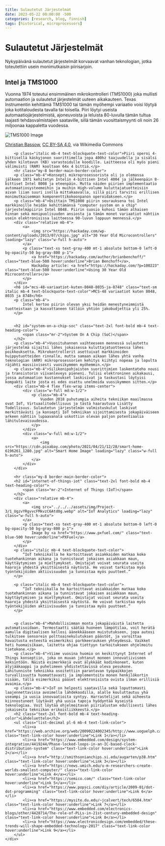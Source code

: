 ```yaml
---
title: Sulautetut Järjestelmät
date: 2023-05-22 00:00:00 -500
categories: [research, blog, finnish]
tags: [historical, microprocessors]
---
```


<body class="bg-main-bg text-text-color">
    <script src="https://cdn.tailwindcss.com"></script>
    <script>
        tailwind.config = {
            theme: {
                extend: {
                    colors: {
                        'main-bg': 'rgb(27, 27, 30)',
                        'mask-bg': 'rgb(68, 69, 70)',
                        'main-border-color': 'rgb(44, 45, 45)',
                        'text-color': 'rgb(175, 176, 177)',
                        'text-muted-color': '#868686',
                        'text-muted-highlight-color': '#aeaeae',
                        'heading-color': '#cccccc',
                        'label-color': '#a7a7a7',
                        'blockquote-border-color': 'rgb(66, 66, 66)',
                        'blockquote-text-color': '#868686',
                        'link-color': 'rgb(138, 180, 248)',
                        'link-underline-color': 'rgb(82, 108, 150)',
                        'button-bg': '#1e1e1e',
                        'btn-border-color': '#2e2f31',
                        'btn-backtotop-color': 'var(--text-color)',
                        'btn-backtotop-border-color': '#212122',
                        'btn-box-shadow': 'var(--main-bg)',
                        'card-header-bg': '#292929',
                        'checkbox-color': 'rgb(118, 120, 121)',
                        'checkbox-checked-color': 'var(--link-color)',
                        'img-bg': 'radial-gradient(circle, rgb(22, 22, 24) 0%, rgb(32, 32, 32) 100%)',
                        'shimmer-bg': 'linear-gradient(90deg, rgba(255, 255, 255, 0) 0%, rgba(58, 55, 55, 0.4) 50%, rgba(255, 255, 255, 0) 100%)',
                        'toc-highlight': 'rgb(116, 178, 243)',
                        'tag-hover': 'rgb(43, 56, 62)',
                        'tb-odd-bg': '#252526',
                        'tb-even-bg': 'rgb(31, 31, 34)',
                        'tb-border-color': 'var(--tb-odd-bg)',
                        'footnote-target-bg': 'rgb(63, 81, 181)',
                        'btn-share-color': '#6c757d',
                        'btn-share-hover-color': '#bfc1ca',
                        'card-bg': '#1e1e1e',
                        'card-hover-bg': '#464d51',
                        'card-shadow': 'rgb(21, 21, 21, 0.72) 0 6px 18px 0, rgb(137, 135, 135, 0.24) 0 0 0 1px',
                        'kbd-wrap-color': '#6a6a6a',
                        'kbd-text-color': '#d3d3d3',
                        'kbd-bg-color': '#242424',
                        'prompt-text-color': 'rgb(216, 212, 212, 0.75)',
                        'prompt-tip-bg': 'rgb(22, 60, 36, 0.64)',
                        'prompt-tip-icon-color': 'rgb(15, 164, 15, 0.81)',
                        'prompt-info-bg': 'rgb(7, 59, 104, 0.8)',
                        'prompt-info-icon-color': '#0075d1',
                        'prompt-warning-bg': 'rgb(90, 69, 3, 0.88)',
                        'prompt-warning-icon-color': 'rgb(255, 165, 0, 0.8)',
                        'prompt-danger-bg': 'rgb(86, 28, 8, 0.8)',
                        'prompt-danger-icon-color': '#cd0202',
                    },
                },
            },
        };
    </script>
    <div class="container mx-auto p-6">
        <h1 id="sulautetut-järjestelmät" class="text-3xl font-bold mb-4 text-heading-color">Sulautetut Järjestelmät</h1>
        <p class="font-semibold text-lg mb-4 text-text-color">Nykypäivänä sulautetut järjestelmät korvaavat vanhan teknologian, jotka toteutettiin usein monimutkaisin piirisarjoin.</p>
        <h2 id="intel-ja-tms1000" class="text-2xl font-bold mb-4 text-heading-color">
            <span class="mr-2">Intel ja TMS1000</span>
        </h2>
        <p class="mb-4">Vuonna 1974 toteutui ensimmäinen mikrokontrolleri (TMS1000) joka mullisti automaation ja sulautetut järjestelmät uuteen aikakauteen. Texas Instrumentin kehittämä TMS1000 tai tämän myöhempi variaatio voisi löytyä joka kotitaloudesta tavalla tai toisella. Piiri löytyi useista automaatiojärjestelmistä, ajoneuvoista ja leluista 80-luvulla tämän tultua laajasti tehdasvalmistajien saataville, sillä tämän vuosittaismyynti oli noin 26 miljoonaa kappaletta vuodessa.</p>
        <div class="relative mb-4">
                <img src="https://upload.wikimedia.org/wikipedia/commons/6/65/TI_TMS1000NLP_1a.jpg" alt="TMS1000 Image" loading="lazy" class="w-full h-auto">
            <p class="text-xs text-gray-400 mt-1 absolute bottom-0 left-0 bg-opacity-50 bg-gray-800 p-1">
                <a href="https://commons.wikimedia.org/wiki/File:TI_TMS1000NLP_1a.jpg" class="text-blue-500 hover:underline">Christian Bassow</a>, 
                <a href="https://creativecommons.org/licenses/by-sa/4.0" class="text-blue-500 hover:underline">CC BY-SA 4.0</a>, 
                via Wikimedia Commons
            </p>
        </div>
        
        <p class="italic mb-4 text-blockquote-text-color">Piiri operoi 4-bittisellä käskyjonon suorittimella jopa 400hz taajuudella ja sisälsi yhden kilotavun (KB) varastoidulle koodille. Laitteessa oli myös pieni välimuisti (RAM) kooltaan 64x 4 bittiä.</p>
        <hr class="my-8 border-main-border-color">
        <p class="mb-4">Konsepti mikroprosessorista oli jo olemassa jälkeen 1971 kehitetyn Intelin 4-bittisen Intel 4004 ja jälkeenpäin 8-bittiset Intel 8008 ja eteenpäin. Mutta näiden piirien implementaatio automaatiosysteemeihin ja muihin High-volume kuluttajatuotteisiin aivan liian suuri isolla mittakaavalla, sillä piiri tarvitsi erillisen monimutkaisemman komponenttikokoonpanon operoidakseen.</p>
        <p class="mb-4">Osittain TMS1000 piirin seurauksena toi Intel markkinoille heidän kehittämänsä "computer system on a chip" järjestelmäpiirin Intel 8048. Piirin suosio kohosi tämän alhaisen hinnan sekä monipuolisuuden ansiosta ja tämän monet variaatiot nähtiin usein elektronisissa laitteessa 90-luvun loppuun mennessä.</p>
        <div class="relative mb-4">
            <a>
                <img src="https://hackaday.com/wp-content/uploads/2013/07/chips.jpg" alt="30 Year Old Microcontrollers" loading="lazy" class="w-full h-auto">
            </a>
            <p class="text-xs text-gray-400 mt-1 absolute bottom-0 left-0 bg-opacity-50 bg-gray-800 p-1">
                <a href="https://hackaday.com/author/brianbenchoff/" class="text-blue-500 hover:underline">Brian Benchoff</a>,
                Hackaday article: <a href="https://hackaday.com/?p=100223" class="text-blue-500 hover:underline">Using 30 Year Old Microcontrollers</a>
            </p>
        </div>
        <h6 id="mcs-48-variaatiot-kuten-8048-8035-ja-8748" class="text-sm italic mb-4 text-blockquote-text-color">MCS-48 variaatiot kuten 8048, 8035 ja 8748</h6>
        <p class="mb-4">
            Intel kertoo piirin olevan yksi heidän menestyneimmistä tuotteistaan ja kasvattaneen tällöin yhtiön jakobudjettia yli 25%.
        </p>
        

        <h2 id="system-on-a-chip-soc" class="text-2xl font-bold mb-4 text-heading-color">
            <span class="mr-2">System On A Chip (SoC)</span>
        </h2>
        <p class="mb-4">Vuosituhannen vaihteeseen mennessä sulautettu järjestelmä sijaitsi lähes jokaisessa kuluttajatuotteessa lähes poikkeuksetta. Mikrokontrollerit asettuivat markkinoiden huipputuotteiden rinnalle, mutta samaan aikaan lähes yhtä vanha teknologian (ARM) mikroprosessorien kehitys kiihtyi nopeaa ja lopulta räjähti massiivisesti vuosikymmen myöhemmin.</p>
        <p class="mb-4">Silikonipohjaisten suorittimien laskentateho nousi ja transistorin viivanleveys pieneni. Tulisi elektroninen aikakausi, jossa automaation kustannukset laskisivat ja taskustasi löytyisi kompakti laite josta ei edes osattu unelmoida vuosikymmen sitten.</p>
        <div class="mb-4 flex flex-wrap items-center">
            <div class="w-full md:w-1/2">
                <p class="mb-4">
                    Vuoden 2018 puhutumpia aiheita tekniikan maailmassa ovat IoT, Virtuaalitodellisuus ja tästä haarautuva Lisätty Todellisuus. Sulautetun järjestelmän valmistuskulut laskivat merkittävästi ja konsepti IoT tekniikan sijoittamisesta jokapäiväiseen arkeen nähtiin lupaavanalä uskottiin olevan paljon potentiaalia lähitulevaisuudessa.
                </p>
            </div>
            <div class="w-full md:w-1/2">
                <a>
                    <img src="https://cdn.pixabay.com/photo/2021/04/21/12/28/smart-home-6196261_1280.jpg" alt="Smart Home Image" loading="lazy" class="w-full h-auto">
                </a>
            </div>
        </div>
        
        <hr class="my-8 border-main-border-color">
        <h2 id="internet-of-things-iot" class="text-2xl font-bold mb-4 text-heading-color">
            <span class="mr-2">Internet of Things (IoT)</span>
        </h2>
        <div class="relative mb-4">
            <a>
                <img src="../../../assets/img/Project-3/1_UgzvYRgvvcFMkvzC6Atd0g.webp" alt="IoT Analytics" loading="lazy" class="w-full h-auto">
            </a>
            <p class="text-xs text-gray-400 mt-1 absolute bottom-0 left-0 bg-opacity-50 bg-gray-800 p-1">
                Image by <a href="https://www.pxfuel.com/" class="text-blue-500 hover:underline">PXFuel</a>
            </p>
        </div>
        <p class="italic mb-4 text-blockquote-text-color">
            “IoT tekniikalla he kartoittavat asiakkaiden matkaa koko tuotehankinnan aikana ja tunnistavat jokaisen asiakkaan maun, käyttäytymisen ja mieltymykset. Omistajat voivat seurata useita haaroja yhdestä yksittäisestä näytöstä. He voivat tarkistaa myös työntekijöiden aktiivisuuden ja tunnistaa myös puutteet.”
        </p>
        
        <p class="italic mb-4 text-blockquote-text-color">
            “IoT tekniikalla he kartoittavat asiakkaiden matkaa koko tuotehankinnan aikana ja tunnistavat jokaisen asiakkaan maun, käyttäytymisen ja mieltymykset. Omistajat voivat seurata useita haaroja yhdestä yksittäisestä näytöstä. He voivat tarkistaa myös työntekijöiden aktiivisuuden ja tunnistaa myös puutteet.”
        </p>
        
        
        <p class="mb-4">Mahdollisimman monta jokapäiväistä laitetta automatisoidaan. Termostaatti säätää huoneen lämpötilaa, voit herätä aamulla digitaalisen kellosi äänekkääseen muistutukseen, jopa autosi tulkitsee sensorein polttoainekulutuksen päästöt, ja varoittaa havaitusta esteestä esimerkiksi parkkeerauksen yhteydessä. Vaikket heti huomaisikaan, laitetta ohjaa tiettyyn tarkoitukseen ohjelmoitu tietokone.</p>
        <p class="mb-4">Viime vuosina huomio on keskittynyt Internet of Things konseptiin, joka on muuan johtanut moneen innovatiiviseen keksintöön. Näistä esimerkkejä ovat älykkäät kodinkoneet, kuten älyjääkaappi ja puhelimeen yhdistettävissä oleva pesukone. Lähitunniste tekniikka osoitettiin parantavan työpaikkojen turvallisuutta huomattavasti ja implementoitu monen henkilökortin sisään, tällä esimerkiksi pääset elektronisista ovista ilman erillisiä avaimia.</p>
        <p class="mb-4">IoT on helposti saatavilla sekä loputtomasti laajennettavissa avoimella lähdekoodilla, alalle kouluttautuu yhä useampi ja uusia innovaatioita syntyy. Harrastelijat sekä aiheesta kiinnostuneet löytävät yhä uusia tapoja hyödyntää kyseistä teknologiaa. Voit löytää ohjelmoitavan piirialustan edullisesti lähes jokaisesta tekniikan erikoisliikkeestä.</p>
        <h2 class="text-2xl font-bold mb-4 text-heading-color">Lähdeluettelo</h2>
        <ul class="list-decimal pl-6 mb-4 text-link-color">
            <li><a href="https://web.archive.org/web/20090224002345/http://www.uoguelph.ca/~antoon/gadgets/pll/pll.html" class="text-link-color hover:underline">Link 1</a></li>
            <li><a href="https://www.embedded.com/design/system-integration/4419244/Phase-locked-loops-in-an-IC-based-clock-distribution-system" class="text-link-color hover:underline">Link 2</a></li>
            <li><a href="http://smithsonianchips.si.edu/augarten/p38.htm" class="text-link-color hover:underline">Link 3</a></li>
            <li><a href="https://news.umich.edu/u-m-researchers-create-worlds-smallest-computer/" class="text-link-color hover:underline">Link 4</a></li>
            <li><a href="https://semico.com/" class="text-link-color hover:underline">Link 5</a></li>
            <li><a href="https://www.popsci.com/diy/article/2009-01/dot-dot-programming" class="text-link-color hover:underline">Link 6</a></li>
            <li><a href="https://mysite.du.edu/~jcalvert/tech/6504.htm" class="text-link-color hover:underline">Link 7</a></li>
            <li><a href="https://www.embedded.com/electronics-blogs/other/4428714/The-role-of-PLLs-in-21st-century-embedded-design" class="text-link-color hover:underline">Link 8</a></li>
            <li><a href="https://www.electronicdesign.com/embedded/these-trends-will-shape-embedded-technology-2017" class="text-link-color hover:underline">Link 9</a></li>
        </ul>
    </div>
</body>
